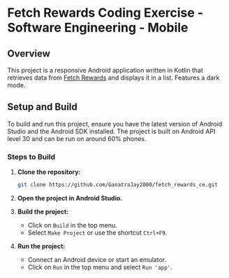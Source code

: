 # Fetch Rewards Coding Exercise - Software Engineering - Mobile

## Overview

This project is a responsive Android application written in Kotlin that retrieves data from [Fetch Rewards](https://fetch-hiring.s3.amazonaws.com/hiring.json) and displays it in a list.
Features a dark mode.

## Setup and Build

To build and run this project, ensure you have the latest version of Android Studio and the Android SDK installed.  The project is built on Android API level 30 and can be run on around 60% phones.

### Steps to Build

1. **Clone the repository:**
    ```bash
    git clone https://github.com/GanatraJay2000/fetch_rewards_ce.git
    ```

2. **Open the project in Android Studio.**

3. **Build the project:**
    - Click on `Build` in the top menu.
    - Select `Make Project` or use the shortcut `Ctrl+F9`.

4. **Run the project:**
    - Connect an Android device or start an emulator.
    - Click on `Run` in the top menu and select `Run 'app'`.
